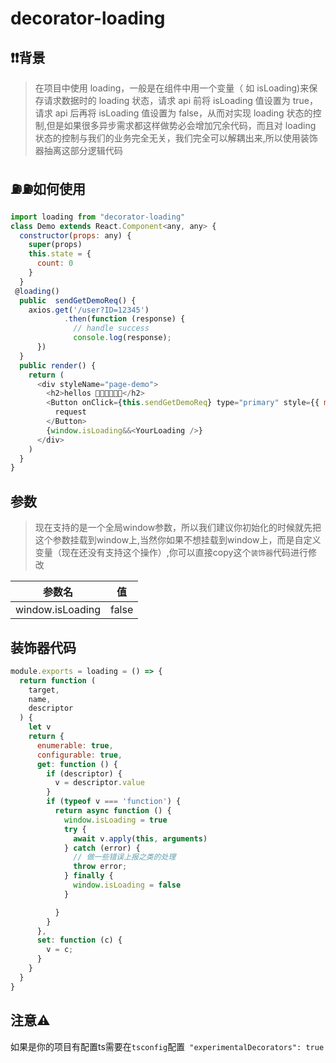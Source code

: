 # decorator-loading

## ❗️❗️背景

> 在项目中使用 loading，一般是在组件中用一个变量（ 如 isLoading)来保存请求数据时的 loading 状态，请求 api 前将 isLoading 值设置为 true，请求 api 后再将 isLoading 值设置为 false，从而对实现 loading 状态的控制,但是如果很多异步需求都这样做势必会增加冗余代码，而且对 loading 状态的控制与我们的业务完全无关，我们完全可以解耦出来,所以使用装饰器抽离这部分逻辑代码

## ⛽️⛽️如何使用

```javascript
import loading from "decorator-loading"
class Demo extends React.Component<any, any> {
  constructor(props: any) {
    super(props)
    this.state = {
      count: 0
    }
  }
 @loading()
  public  sendGetDemoReq() {
    axios.get('/user?ID=12345')
            .then(function (response) {
              // handle success
              console.log(response);
      })
  }
  public render() {
    return (
      <div styleName="page-demo">
        <h2>hellos 🍺🍺🍺🍺🍺🍺</h2>
        <Button onClick={this.sendGetDemoReq} type="primary" style={{ marginTop: '8px' }}>
          request
        </Button>
        {window.isLoading&&<YourLoading />}
      </div>
    )
  }
}
```

## 参数

> 现在支持的是一个全局window参数，所以我们建议你初始化的时候就先把这个参数挂载到window上,当然你如果不想挂载到window上，而是自定义变量（现在还没有支持这个操作）,你可以直接copy这个`装饰器`代码进行修改

| 参数名 | 值 |
| ------ | ------ |
| window.isLoading | false |


## 装饰器代码

```javascript
module.exports = loading = () => {
  return function (
    target,
    name,
    descriptor
  ) {
    let v
    return {
      enumerable: true,
      configurable: true,
      get: function () {
        if (descriptor) {
          v = descriptor.value
        }
        if (typeof v === 'function') {
          return async function () {
            window.isLoading = true
            try {
              await v.apply(this, arguments)
            } catch (error) {
              // 做一些错误上报之类的处理 
              throw error;
            } finally {
              window.isLoading = false
            }

          }
        }
      },
      set: function (c) {
        v = c;
      }
    }
  }
}
```

## 注意⚠️

如果是你的项目有配置ts需要在`tsconfig`配置` "experimentalDecorators": true`